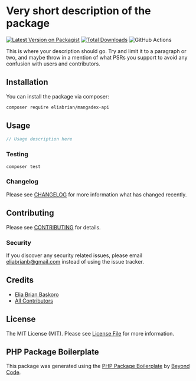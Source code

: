# Very short description of the package

[![Latest Version on Packagist](https://img.shields.io/packagist/v/eliabrian/mangadex-api.svg?style=flat-square)](https://packagist.org/packages/eliabrian/mangadex-api)
[![Total Downloads](https://img.shields.io/packagist/dt/eliabrian/mangadex-api.svg?style=flat-square)](https://packagist.org/packages/eliabrian/mangadex-api)
![GitHub Actions](https://github.com/eliabrian/mangadex-api/actions/workflows/main.yml/badge.svg)

This is where your description should go. Try and limit it to a paragraph or two, and maybe throw in a mention of what PSRs you support to avoid any confusion with users and contributors.

## Installation

You can install the package via composer:

```bash
composer require eliabrian/mangadex-api
```

## Usage

```php
// Usage description here
```

### Testing

```bash
composer test
```

### Changelog

Please see [CHANGELOG](CHANGELOG.md) for more information what has changed recently.

## Contributing

Please see [CONTRIBUTING](CONTRIBUTING.md) for details.

### Security

If you discover any security related issues, please email eliabrianb@gmail.com instead of using the issue tracker.

## Credits

-   [Elia Brian Baskoro](https://github.com/eliabrian)
-   [All Contributors](../../contributors)

## License

The MIT License (MIT). Please see [License File](LICENSE.md) for more information.

## PHP Package Boilerplate

This package was generated using the [PHP Package Boilerplate](https://laravelpackageboilerplate.com) by [Beyond Code](http://beyondco.de/).

